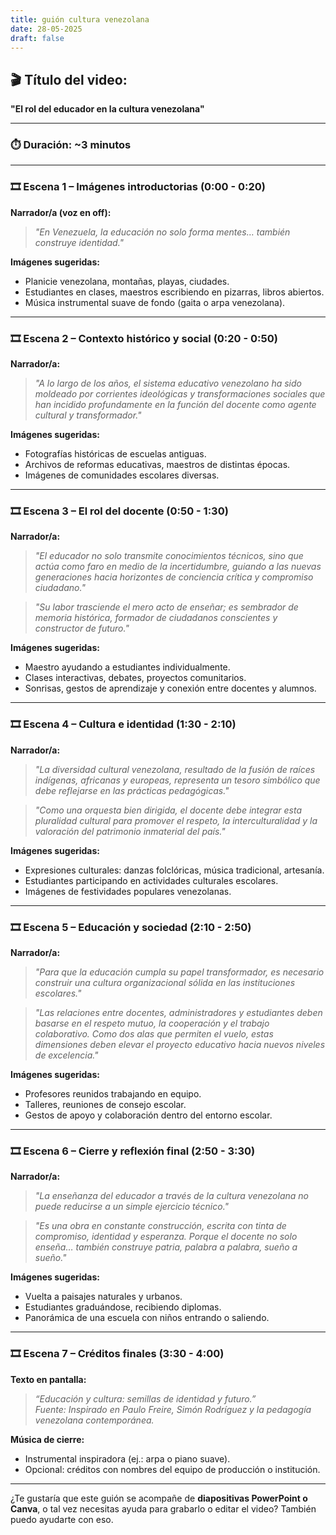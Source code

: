 ```yaml
---
title: guión cultura venezolana 
date: 28-05-2025
draft: false
---
```

## 🎬 **Título del video:**  
**"El rol del educador en la cultura venezolana"**

---

### ⏱️ Duración: ~3 minutos

---

### 🎞️ Escena 1 – Imágenes introductorias (0:00 - 0:20)

**Narrador/a (voz en off):**  
> *"En Venezuela, la educación no solo forma mentes… también construye identidad."*

**Imágenes sugeridas:**  
- Planicie venezolana, montañas, playas, ciudades.
- Estudiantes en clases, maestros escribiendo en pizarras, libros abiertos.
- Música instrumental suave de fondo (gaita o arpa venezolana).

---

### 🎞️ Escena 2 – Contexto histórico y social (0:20 - 0:50)

**Narrador/a:**  
> *"A lo largo de los años, el sistema educativo venezolano ha sido moldeado por corrientes ideológicas y transformaciones sociales que han incidido profundamente en la función del docente como agente cultural y transformador."*

**Imágenes sugeridas:**  
- Fotografías históricas de escuelas antiguas.
- Archivos de reformas educativas, maestros de distintas épocas.
- Imágenes de comunidades escolares diversas.

---

### 🎞️ Escena 3 – El rol del docente (0:50 - 1:30)

**Narrador/a:**  
> *"El educador no solo transmite conocimientos técnicos, sino que actúa como faro en medio de la incertidumbre, guiando a las nuevas generaciones hacia horizontes de conciencia crítica y compromiso ciudadano."*

> *"Su labor trasciende el mero acto de enseñar; es sembrador de memoria histórica, formador de ciudadanos conscientes y constructor de futuro."*

**Imágenes sugeridas:**  
- Maestro ayudando a estudiantes individualmente.
- Clases interactivas, debates, proyectos comunitarios.
- Sonrisas, gestos de aprendizaje y conexión entre docentes y alumnos.

---

### 🎞️ Escena 4 – Cultura e identidad (1:30 - 2:10)

**Narrador/a:**  
> *"La diversidad cultural venezolana, resultado de la fusión de raíces indígenas, africanas y europeas, representa un tesoro simbólico que debe reflejarse en las prácticas pedagógicas."*

> *"Como una orquesta bien dirigida, el docente debe integrar esta pluralidad cultural para promover el respeto, la interculturalidad y la valoración del patrimonio inmaterial del país."*

**Imágenes sugeridas:**  
- Expresiones culturales: danzas folclóricas, música tradicional, artesanía.
- Estudiantes participando en actividades culturales escolares.
- Imágenes de festividades populares venezolanas.

---

### 🎞️ Escena 5 – Educación y sociedad (2:10 - 2:50)

**Narrador/a:**  
> *"Para que la educación cumpla su papel transformador, es necesario construir una cultura organizacional sólida en las instituciones escolares."*

> *"Las relaciones entre docentes, administradores y estudiantes deben basarse en el respeto mutuo, la cooperación y el trabajo colaborativo. Como dos alas que permiten el vuelo, estas dimensiones deben elevar el proyecto educativo hacia nuevos niveles de excelencia."*

**Imágenes sugeridas:**  
- Profesores reunidos trabajando en equipo.
- Talleres, reuniones de consejo escolar.
- Gestos de apoyo y colaboración dentro del entorno escolar.

---

### 🎞️ Escena 6 – Cierre y reflexión final (2:50 - 3:30)

**Narrador/a:**  
> *"La enseñanza del educador a través de la cultura venezolana no puede reducirse a un simple ejercicio técnico."*

> *"Es una obra en constante construcción, escrita con tinta de compromiso, identidad y esperanza. Porque el docente no solo enseña… también construye patria, palabra a palabra, sueño a sueño."*

**Imágenes sugeridas:**  
- Vuelta a paisajes naturales y urbanos.
- Estudiantes graduándose, recibiendo diplomas.
- Panorámica de una escuela con niños entrando o saliendo.

---

### 🎞️ Escena 7 – Créditos finales (3:30 - 4:00)

**Texto en pantalla:**  
> *“Educación y cultura: semillas de identidad y futuro.”*  
> *Fuente: Inspirado en Paulo Freire, Simón Rodríguez y la pedagogía venezolana contemporánea.*

**Música de cierre:**  
- Instrumental inspiradora (ej.: arpa o piano suave).  
- Opcional: créditos con nombres del equipo de producción o institución.

---

¿Te gustaría que este guión se acompañe de **diapositivas PowerPoint o Canva**, o tal vez necesitas ayuda para grabarlo o editar el video? También puedo ayudarte con eso.
